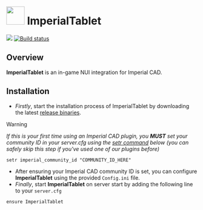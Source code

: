 # <img src="https://d1muf25xaso8hp.cloudfront.net/https%3A%2F%2F346d62bb180eb082d30ee3499d6f0c43.cdn.bubble.io%2Ff1727909594965x579428480876060500%2F432342432.png?w=64&h=64&auto=compress&dpr=1&fit=max" width="48" height="48"> ImperialTablet

[![](https://dcbadge.limes.pink/api/server/https://discord.gg/FCx9eaWFn4/?style=flat&theme=clean-inverted)](https://discord.gg/FCx9eaWFn4) [![Build status](https://ci.appveyor.com/api/projects/status/r8wi567unkb451on?svg=true)](https://ci.appveyor.com/project/traditionalism/imperialtablet)

## Overview

**ImperialTablet** is an in-game NUI integration for Imperial CAD. 

## Installation

- _Firstly_, start the installation process of ImperialTablet by downloading the latest [release binaries](https://github.com/traditionalism/ImperialLibrary/releases).
> [!WARNING]
> _If this is your first time using an Imperial CAD plugin, you **MUST** set your community ID in your server.cfg using the [setr command](https://docs.fivem.net/docs/scripting-reference/convars/#server-replicated-convars) below (you can safely skip this step if you've used one of our plugins before)_
```
setr imperial_community_id "COMMUNITY_ID_HERE"
```
- After ensuring your Imperial CAD community ID is set, you can configure **ImperialTablet** using the provided `Config.ini` file.
- _Finally_, start **ImperialTablet** on server start by adding the following line to your `server.cfg`
```
ensure ImperialTablet
```
